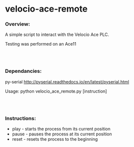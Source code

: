 # velocio-ace-remote

### Overview:<br>
A simple script to interact with the Velocio Ace PLC.

Testing was performed on an Ace11


<br><br>
### Dependancies:<br>
py-serial  http://pyserial.readthedocs.io/en/latest/pyserial.html

Usage: python velocio_ace_remote.py [instruction]<br>

<br><br>
### Instructions:<br>
<ul>
<li>play  - starts the process from its current position</li>
<li>pause - pauses the process at its current position</li>
<li>reset - resets the process to the beginning</li>
</ul>





